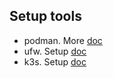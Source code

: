 ## Setup tools
* podman. More [doc](https://podman.io/)
* ufw. Setup [doc](https://www.digitalocean.com/community/tutorials/how-to-set-up-a-firewall-with-ufw-on-debian-10)
* k3s. Setup [doc](https://rancher.com/docs/k3s/latest/en/installation/)

